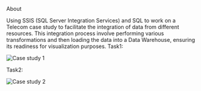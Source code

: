 About

Using SSIS (SQL Server Integration Services) and SQL to work on a Telecom case study to facilitate the integration of data from different resources.
This integration process involve performing various transformations and then loading the data into a Data Warehouse, ensuring its readiness for visualization purposes.
Task1:

![Case study 1](https://github.com/user-attachments/assets/b2ebf9fa-a2c6-42b9-9c7c-cc5eac4d3f5f)

Task2:

![Case study 2](https://github.com/user-attachments/assets/b19c7ab4-a110-49e8-8c05-b267c98d06a0)
